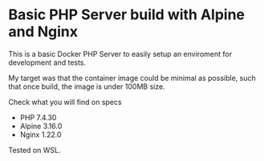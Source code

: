 # Basic PHP Server build with Alpine and Nginx

This is a basic Docker PHP Server to easily setup an enviroment for development and tests.

My target was that the container image could be minimal as possible, such that once build, the image is under 100MB size.

Check what you will find on specs

* PHP 7.4.30
* Alpine 3.16.0
* Nginx 1.22.0

Tested on WSL.